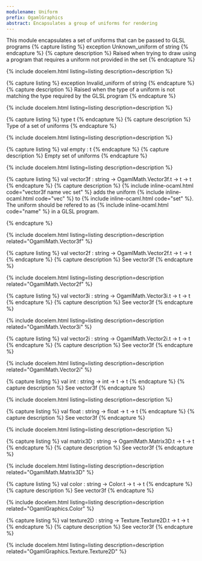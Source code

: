 ```yaml
---
modulename: Uniform 
prefix: OgamlGraphics
abstract: Encapsulates a group of uniforms for rendering 
---
```



This module encapsulates a set of uniforms that
 can be passed to GLSL programs 
{% capture listing %}
exception Unknown_uniform of string
{% endcapture %}
{% capture description %}
Raised when trying to draw using a program
 that requires a uniform not provided in the set 
{% endcapture %}

{% include docelem.html listing=listing description=description  %}

{% capture listing %}
exception Invalid_uniform of string
{% endcapture %}
{% capture description %}
Raised when the type of a uniform is not matching
 the type required by the GLSL program 
{% endcapture %}

{% include docelem.html listing=listing description=description  %}

{% capture listing %}
type t
{% endcapture %}
{% capture description %}
Type of a set of uniforms 
{% endcapture %}

{% include docelem.html listing=listing description=description  %}

{% capture listing %}
val empty : t
{% endcapture %}
{% capture description %}
Empty set of uniforms 
{% endcapture %}

{% include docelem.html listing=listing description=description  %}

{% capture listing %}
val vector3f : string -> OgamlMath.Vector3f.t -> t -> t
{% endcapture %}
{% capture description %}
{% include inline-ocaml.html code="vector3f name vec set" %} adds the uniform {% include inline-ocaml.html code="vec" %} to {% include inline-ocaml.html code="set" %}.
 The uniform should be refered to as {% include inline-ocaml.html code="name" %} in a GLSL program.
 
{% endcapture %}

{% include docelem.html listing=listing description=description  related="OgamlMath.Vector3f" %}

{% capture listing %}
val vector2f : string -> OgamlMath.Vector2f.t -> t -> t
{% endcapture %}
{% capture description %}
See vector3f 
{% endcapture %}

{% include docelem.html listing=listing description=description  related="OgamlMath.Vector2f" %}

{% capture listing %}
val vector3i : string -> OgamlMath.Vector3i.t -> t -> t
{% endcapture %}
{% capture description %}
See vector3f 
{% endcapture %}

{% include docelem.html listing=listing description=description  related="OgamlMath.Vector3i" %}

{% capture listing %}
val vector2i : string -> OgamlMath.Vector2i.t -> t -> t
{% endcapture %}
{% capture description %}
See vector3f 
{% endcapture %}

{% include docelem.html listing=listing description=description  related="OgamlMath.Vector2i" %}

{% capture listing %}
val int : string -> int -> t -> t
{% endcapture %}
{% capture description %}
See vector3f 
{% endcapture %}

{% include docelem.html listing=listing description=description  %}

{% capture listing %}
val float : string -> float -> t -> t
{% endcapture %}
{% capture description %}
See vector3f 
{% endcapture %}

{% include docelem.html listing=listing description=description  %}

{% capture listing %}
val matrix3D : string -> OgamlMath.Matrix3D.t -> t -> t
{% endcapture %}
{% capture description %}
See vector3f 
{% endcapture %}

{% include docelem.html listing=listing description=description  related="OgamlMath.Matrix3D" %}

{% capture listing %}
val color : string -> Color.t -> t -> t
{% endcapture %}
{% capture description %}
See vector3f 
{% endcapture %}

{% include docelem.html listing=listing description=description  related="OgamlGraphics.Color" %}

{% capture listing %}
val texture2D : string -> Texture.Texture2D.t -> t -> t
{% endcapture %}
{% capture description %}
See vector3f 
{% endcapture %}

{% include docelem.html listing=listing description=description  related="OgamlGraphics.Texture.Texture2D" %}

